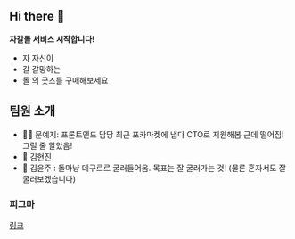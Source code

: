 ## Hi there 👋

<!--

**Here are some ideas to get you started:**

🙋‍♀️ A short introduction - what is your organization all about?
🌈 Contribution guidelines - how can the community get involved?
👩‍💻 Useful resources - where can the community find your docs? Is there anything else the community should know?
🍿 Fun facts - what does your team eat for breakfast?
🧙 Remember, you can do mighty things with the power of [Markdown](https://docs.github.com/github/writing-on-github/getting-started-with-writing-and-formatting-on-github/basic-writing-and-formatting-syntax)
-->
**자갈돌 서비스 시작합니다!**
- 자 자신이 
- 갈 갈망하는 
- 돌 의 굿즈를 구매해보세요

## 팀원 소개
- 🙋‍♀️ 문예지: 프론트엔드 담당 최근 포카마켓에 냅다 CTO로 지원해봄 근데 떨어짐! 그럴 줄 알았음!
- 🌈 김현진
- 🍿 김윤주 : 돌마냥 데구르르 굴러들어옴. 목표는 잘 굴러가는 것! (물론 혼자서도 잘 굴러보겠습니다)

### 피그마
[링크](https://www.figma.com/file/dwtNCSbyRHg5x80VZRfm0h/%EC%9E%90%EA%B0%88%EB%8F%8C?type=design&node-id=0%3A1&mode=design&t=SibMHKK4zYkRykz2-1)
